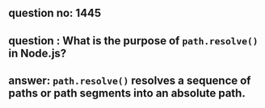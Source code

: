 
      
## question no: 1445

## question : What is the purpose of `path.resolve()` in Node.js?

## answer: `path.resolve()` resolves a sequence of paths or path segments into an absolute path.
      